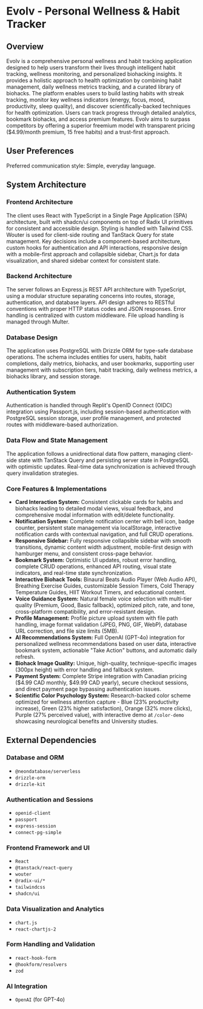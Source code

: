 # Evolv - Personal Wellness & Habit Tracker

## Overview
Evolv is a comprehensive personal wellness and habit tracking application designed to help users transform their lives through intelligent habit tracking, wellness monitoring, and personalized biohacking insights. It provides a holistic approach to health optimization by combining habit management, daily wellness metrics tracking, and a curated library of biohacks. The platform enables users to build lasting habits with streak tracking, monitor key wellness indicators (energy, focus, mood, productivity, sleep quality), and discover scientifically-backed techniques for health optimization. Users can track progress through detailed analytics, bookmark biohacks, and access premium features. Evolv aims to surpass competitors by offering a superior freemium model with transparent pricing ($4.99/month premium, 15 free habits) and a trust-first approach.

## User Preferences
Preferred communication style: Simple, everyday language.

## System Architecture

### Frontend Architecture
The client uses React with TypeScript in a Single Page Application (SPA) architecture, built with shadcn/ui components on top of Radix UI primitives for consistent and accessible design. Styling is handled with Tailwind CSS. Wouter is used for client-side routing and TanStack Query for state management. Key decisions include a component-based architecture, custom hooks for authentication and API interactions, responsive design with a mobile-first approach and collapsible sidebar, Chart.js for data visualization, and shared sidebar context for consistent state.

### Backend Architecture
The server follows an Express.js REST API architecture with TypeScript, using a modular structure separating concerns into routes, storage, authentication, and database layers. API design adheres to RESTful conventions with proper HTTP status codes and JSON responses. Error handling is centralized with custom middleware. File upload handling is managed through Multer.

### Database Design
The application uses PostgreSQL with Drizzle ORM for type-safe database operations. The schema includes entities for users, habits, habit completions, daily metrics, biohacks, and user bookmarks, supporting user management with subscription tiers, habit tracking, daily wellness metrics, a biohacks library, and session storage.

### Authentication System
Authentication is handled through Replit's OpenID Connect (OIDC) integration using Passport.js, including session-based authentication with PostgreSQL session storage, user profile management, and protected routes with middleware-based authorization.

### Data Flow and State Management
The application follows a unidirectional data flow pattern, managing client-side state with TanStack Query and persisting server state in PostgreSQL with optimistic updates. Real-time data synchronization is achieved through query invalidation strategies.

### Core Features & Implementations
- **Card Interaction System:** Consistent clickable cards for habits and biohacks leading to detailed modal views, visual feedback, and comprehensive modal information with edit/delete functionality.
- **Notification System:** Complete notification center with bell icon, badge counter, persistent state management via localStorage, interactive notification cards with contextual navigation, and full CRUD operations.
- **Responsive Sidebar:** Fully responsive collapsible sidebar with smooth transitions, dynamic content width adjustment, mobile-first design with hamburger menu, and consistent cross-page behavior.
- **Bookmark System:** Optimistic UI updates, robust error handling, complete CRUD operations, enhanced API routing, visual state indicators, and real-time state synchronization.
- **Interactive Biohack Tools:** Binaural Beats Audio Player (Web Audio API), Breathing Exercise Guides, customizable Session Timers, Cold Therapy Temperature Guides, HIIT Workout Timers, and educational content.
- **Voice Guidance System:** Natural female voice selection with multi-tier quality (Premium, Good, Basic fallback), optimized pitch, rate, and tone, cross-platform compatibility, and error-resistant design.
- **Profile Management:** Profile picture upload system with file path handling, image format validation (JPEG, PNG, GIF, WebP), database URL correction, and file size limits (5MB).
- **AI Recommendations System:** Full OpenAI (GPT-4o) integration for personalized wellness recommendations based on user data, interactive bookmark system, actionable "Take Action" buttons, and automatic daily refresh.
- **Biohack Image Quality:** Unique, high-quality, technique-specific images (300px height) with error handling and fallback system.
- **Payment System:** Complete Stripe integration with Canadian pricing ($4.99 CAD monthly, $49.99 CAD yearly), secure checkout sessions, and direct payment page bypassing authentication issues.
- **Scientific Color Psychology System:** Research-backed color scheme optimized for wellness attention capture - Blue (23% productivity increase), Green (23% higher satisfaction), Orange (32% more clicks), Purple (27% perceived value), with interactive demo at `/color-demo` showcasing neurological benefits and University studies.

## External Dependencies

### Database and ORM
- `@neondatabase/serverless`
- `drizzle-orm`
- `drizzle-kit`

### Authentication and Sessions
- `openid-client`
- `passport`
- `express-session`
- `connect-pg-simple`

### Frontend Framework and UI
- `React`
- `@tanstack/react-query`
- `wouter`
- `@radix-ui/*`
- `tailwindcss`
- `shadcn/ui`

### Data Visualization and Analytics
- `chart.js`
- `react-chartjs-2`

### Form Handling and Validation
- `react-hook-form`
- `@hookform/resolvers`
- `zod`

### AI Integration
- `OpenAI` (for GPT-4o)